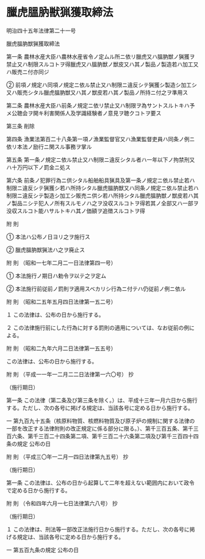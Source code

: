 # 臘虎膃肭獣猟獲取締法

明治四十五年法律第二十一号

臘虎膃肭獣猟獲取締法

第一条 農林水産大臣ハ農林水産省令ノ定ムル所ニ依リ臘虎又ハ膃肭獣ノ猟獲ヲ禁止又ハ制限スルコトヲ得臘虎又ハ膃肭獣ノ獣皮又ハ其ノ製品ノ製造若ハ加工又ハ販売ニ付亦同ジ

② 前項ノ規定ハ同項ノ規定ニ依ル禁止又ハ制限ニ違反シテ猟獲シ製造シ加工シ又ハ販売シタル臘虎膃肭獣又ハ其ノ獣皮若ハ其ノ製品ノ所持ニ付之ヲ準用ス

第二条 農林水産大臣ハ前条ノ規定ニ依リ禁止又ハ制限ヲ為サントスルトキハ予メ公聴会ヲ開キ利害関係人及学識経験者ノ意見ヲ聴クコトヲ要ス

第三条 削除

第四条 漁業法第百二十八条第一項ノ漁業監督官又ハ漁業監督吏員ハ同条ノ例ニ依リ本法ノ励行ニ関スル事務ヲ掌ル

第五条 第一条ノ規定ニ依ル禁止又ハ制限ニ違反シタル者ハ一年以下ノ拘禁刑又ハ十万円以下ノ罰金ニ処ス

第六条 前条ノ犯罪行為ニ供シタル船舶船具猟具及第一条ノ規定ニ依ル禁止若ハ制限ニ違反シテ猟獲シ若ハ所持シタル臘虎膃肭獣又ハ同条ノ規定ニ依ル禁止若ハ制限ニ違反シテ製造シ加工シ販売ニ供シ若ハ所持シタル臘虎膃肭獣ノ獣皮若ハ其ノ製品ニシテ犯人ノ所有スルモノハ之ヲ没収スルコトヲ得若其ノ全部又ハ一部ヲ没収スルコト能ハサルトキハ其ノ価額ヲ追徴スルコトヲ得

附 則

① 本法ハ公布ノ日ヨリ之ヲ施行ス

② 臘虎膃肭獣猟法ハ之ヲ廃止ス

附 則 （昭和一七年二月二一日法律第四一号）

① 本法施行ノ期日ハ勅令ヲ以テ之ヲ定ム

② 本法施行前従前ノ罰則ヲ適用スベカリシ行為ニ付テハ仍従前ノ例ニ依ル

附 則 （昭和二五年五月四日法律第一五二号）

１ この法律は、公布の日から施行する。

２ この法律施行前にした行為に対する罰則の適用については、なお従前の例による。

附 則 （昭和二九年六月二日法律第一五五号）

この法律は、公布の日から施行する。

附 則 （平成一一年一二月二二日法律第一六〇号） 抄

（施行期日）

第一条 この法律（第二条及び第三条を除く。）は、平成十三年一月六日から施行する。ただし、次の各号に掲げる規定は、当該各号に定める日から施行する。

一 第九百九十五条（核原料物質、核燃料物質及び原子炉の規制に関する法律の一部を改正する法律附則の改正規定に係る部分に限る。）、第千三百五条、第千三百六条、第千三百二十四条第二項、第千三百二十六条第二項及び第千三百四十四条の規定 公布の日

附 則 （平成三〇年一二月一四日法律第九五号） 抄

（施行期日）

第一条 この法律は、公布の日から起算して二年を超えない範囲内において政令で定める日から施行する。

附 則 （令和四年六月一七日法律第六八号） 抄

（施行期日）

１ この法律は、刑法等一部改正法施行日から施行する。ただし、次の各号に掲げる規定は、当該各号に定める日から施行する。

一 第五百九条の規定 公布の日
